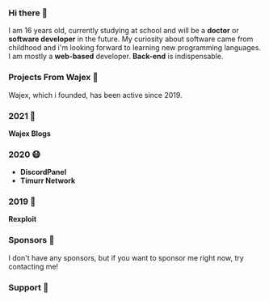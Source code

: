 ### Hi there 👋

I am 16 years old, currently studying at school and will be a **doctor** or **software developer** in the future.
My curiosity about software came from childhood and i'm looking forward to learning new programming languages.
I am mostly a **web-based** developer. **Back-end** is indispensable.


### Projects From Wajex 🌌

Wajex, which i founded, has been active since 2019.

 ### 2021 🚀

**Wajex Blogs**

 ### 2020 😷

- **DiscordPanel**
- **Timurr Network**

### 2019 🌙

**Rexploit**

### Sponsors 💞

I don't have any sponsors, but if you want to sponsor me right now, try contacting me!


### Support 🙏
